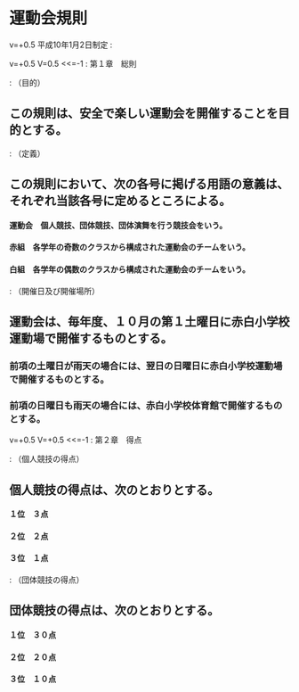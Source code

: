 <!----------------------【設定】-------------------------

# プロパティに表示される書面のタイトルを指定ください。
書題名: サンプル運動会規則

# 3つの書式（普通、契約、条文）を指定できます。
文書式: 条文

# [Word形式ファイルの作成方法]
# python3 makdo-md2docx.py --document-style j kisoku.md kisoku.docx

-------------------------------------------------------->

# 運動会規則

v=+0.5
平成10年1月2日制定 :

v=+0.5 V=0.5 <<=-1
: 第１章　総則

: （目的）

## この規則は、安全で楽しい運動会を開催することを目的とする。

: （定義）

## この規則において、次の各号に掲げる用語の意義は、それぞれ当該各号に定めるところによる。

#### 運動会　個人競技、団体競技、団体演舞を行う競技会をいう。

#### 赤組　各学年の奇数のクラスから構成された運動会のチームをいう。

#### 白組　各学年の偶数のクラスから構成された運動会のチームをいう。

: （開催日及び開催場所）

## 運動会は、毎年度、１０月の第１土曜日に赤白小学校運動場で開催するものとする。

### 前項の土曜日が雨天の場合には、翌日の日曜日に赤白小学校運動場で開催するものとする。

### 前項の日曜日も雨天の場合には、赤白小学校体育館で開催するものとする。

v=+0.5 V=+0.5 <<=-1
: 第２章　得点

: （個人競技の得点）

## 個人競技の得点は、次のとおりとする。

#### １位　３点

#### ２位　２点

#### ３位　１点

: （団体競技の得点）

## 団体競技の得点は、次のとおりとする。

#### １位　３０点

#### ２位　２０点

#### ３位　１０点


